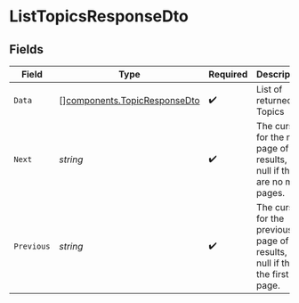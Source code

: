# ListTopicsResponseDto


## Fields

| Field                                                                           | Type                                                                            | Required                                                                        | Description                                                                     |
| ------------------------------------------------------------------------------- | ------------------------------------------------------------------------------- | ------------------------------------------------------------------------------- | ------------------------------------------------------------------------------- |
| `Data`                                                                          | [][components.TopicResponseDto](../../models/components/topicresponsedto.md)    | :heavy_check_mark:                                                              | List of returned Topics                                                         |
| `Next`                                                                          | *string*                                                                        | :heavy_check_mark:                                                              | The cursor for the next page of results, or null if there are no more pages.    |
| `Previous`                                                                      | *string*                                                                        | :heavy_check_mark:                                                              | The cursor for the previous page of results, or null if this is the first page. |
